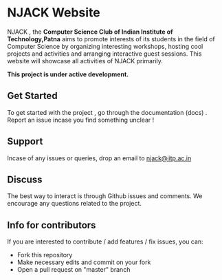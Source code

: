 NJACK Website
=============

NJACK , the **Computer Science Club of Indian Institute of Technology,Patna** aims to promote interests of its students in the field of Computer Science by organizing interesting workshops, hosting cool projects and activities and arranging interactive guest sessions. This website will showcase all activities of NJACK primarily.

**This project is under active development.**

Get Started
-----------

To get started with the project , go through the documentation (docs) . Report an issue incase you find something unclear !

Support
-------

Incase of any issues or queries, drop an email to njack@iitp.ac.in

Discuss
------

The best way to interact is through Github issues and comments. We encourage any questions related to the project.

Info for contributors
------
If you are interested to contribute / add features / fix issues, you can:
 * Fork this repository
 * Make necessary edits and commit on your fork
 * Open a pull request on "master" branch 
